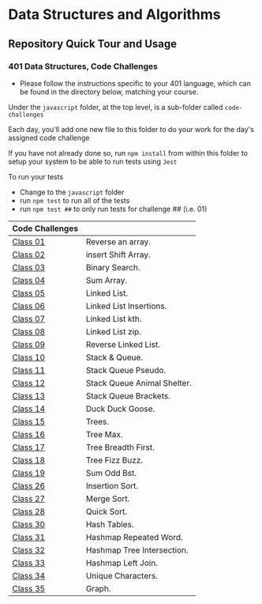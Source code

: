 # Data Structures and Algorithms

## Repository Quick Tour and Usage

### 401 Data Structures, Code Challenges

- Please follow the instructions specific to your 401 language, which can be found in the directory below, matching your course.

Under the `javascript` folder, at the top level, is a sub-folder called `code-challenges`

Each day, you'll add one new file to this folder to do your work for the day's assigned code challenge

If you have not already done so, run `npm install` from within this folder to setup your system to be able to run tests using `Jest`

To run your tests

- Change to the `javascript` folder
- run `npm test` to run all of the tests
- run `npm test ##` to only run tests for challenge ## (i.e. 01)

| Code Challenges                                                             |                             |
| --------------------------------------------------------------------------- | --------------------------- |
| [Class 01](javascript/code-challenges/reverse-an-array/README.md)           | Reverse an array.           |
| [Class 02](javascript/code-challenges/array-insert-shift/README.md)         | insert Shift Array.         |
| [Class 03](javascript/code-challenges/array-binary-search/README.md)        | Binary Search.              |
| [Class 04](javascript/code-challenges/sum-array/README.md)                  | Sum Array.                  |
| [Class 05](javascript/code-challenges/linked-list/README.md)                | Linked List.                |
| [Class 06](javascript/code-challenges/linked-list-insertions/README.md)     | Linked List Insertions.     |
| [Class 07](javascript/code-challenges/linked-list-kth/README.md)            | Linked List kth.            |
| [Class 08](javascript/code-challenges/linked-list-zip/README.md)            | Linked List zip.            |
| [Class 09](javascript/code-challenges/reverse-linked-list/README.md)        | Reverse Linked List.        |
| [Class 10](javascript/code-challenges/stack-and-queue/README.md)            | Stack & Queue.              |
| [Class 11](javascript/code-challenges/stack-queue-pseudo/README.md)         | Stack Queue Pseudo.         |
| [Class 12](javascript/code-challenges/stack-queue-animal-shelter/README.md) | Stack Queue Animal Shelter. |
| [Class 13](javascript/code-challenges/stack-queue-brackets/README.md)       | Stack Queue Brackets.       |
| [Class 14](javascript/code-challenges/duck-duck-goose/README.md)            | Duck Duck Goose.            |
| [Class 15](javascript/code-challenges/trees/README.md)                      | Trees.                      |
| [Class 16](javascript/code-challenges/tree-max/README.md)                   | Tree Max.                   |
| [Class 17](javascript/code-challenges/tree-breadth-first/README.md)         | Tree Breadth First.         |
| [Class 18](javascript/code-challenges/tree-fizz-buzz/README.md)             | Tree Fizz Buzz.             |
| [Class 19](javascript/code-challenges/sum-odd-bst/README.md)                | Sum Odd Bst.                |
| [Class 26](javascript/code-challenges/Insertion/README.md)                  | Insertion Sort.             |
| [Class 27](javascript/code-challenges/Merge/README.md)                      | Merge Sort.                 |
| [Class 28](javascript/code-challenges/Quick/README.md)                      | Quick Sort.                 |
| [Class 30](javascript/code-challenges/hashtable/README.md)                  | Hash Tables.                |
| [Class 31](javascript/code-challenges/hashmap-repeated-word/README.md)      | Hashmap Repeated Word.      |
| [Class 32](javascript/code-challenges/hashmap-tree-intersection/README.md)  | Hashmap Tree Intersection.  |
| [Class 33](javascript/code-challenges/hashmap-left-join/README.md)          | Hashmap Left Join.          |
| [Class 34](javascript/code-challenges/unique-characters/README.md)          | Unique Characters.          |
| [Class 35](javascript/code-challenges/graph/README.md)                      | Graph.                      |
